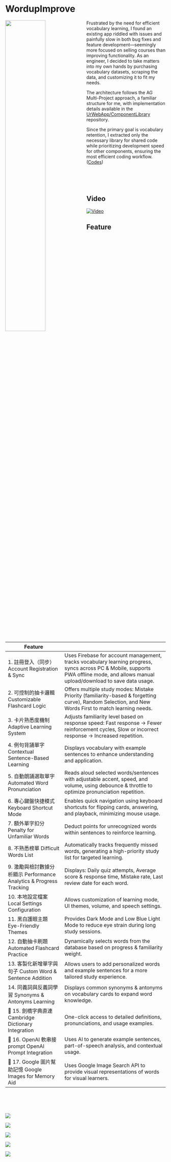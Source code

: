 # WordupImprove

<img align="left" src="https://github.com/johch3n611u/WordupImprove/blob/master/assets/257544.jpg?raw=true" width="50%">

Frustrated by the need for efficient vocabulary learning, I found an existing app riddled with issues and painfully slow in both bug fixes and feature development—seemingly more focused on selling courses than improving functionality. As an engineer, I decided to take matters into my own hands by purchasing vocabulary datasets, scraping the data, and customizing it to fit my needs.

The architecture follows the AG Multi-Project approach, a familiar structure for me, with implementation details available in the [UrWebApp/ComponentLibrary](https://github.com/UrWebApp/ComponentLibrary) repository.

Since the primary goal is vocabulary retention, I extracted only the necessary library for shared code while prioritizing development speed for other components, ensuring the most efficient coding workflow. ([Codes](https://github.com/UrWebApp/ComponentLibrary/blob/master/AngularLibrary/projects/mod/src/app/wordup-improve/wordup-improve.component.ts))

<br><br><br>

## Video

[![Video](https://github.com/johch3n611u/WordupImprove/blob/master/assets/6.png?raw=true)](https://www.youtube.com/watch?v=Uf0c-erquEg&ab_channel=yochenLiu)

## Feature

|Feature||
|-|-|
|1. 註冊登入（同步）	Account Registration & Sync|Uses Firebase for account management, tracks vocabulary learning progress, syncs across PC & Mobile, supports PWA offline mode, and allows manual upload/download to save data usage.|
|2. 可控制的抽卡邏輯	Customizable Flashcard Logic|Offers multiple study modes: Mistake Priority (familiarity-based & forgetting curve), Random Selection, and New Words First to match learning needs.|
|3. 卡片熟悉度機制	Adaptive Learning System|Adjusts familiarity level based on response speed: Fast response → Fewer reinforcement cycles, Slow or incorrect response → Increased repetition.|
|4. 例句背誦單字	Contextual Sentence-Based Learning|Displays vocabulary with example sentences to enhance understanding and application.|
|5. 自動朗誦選取單字	Automated Word Pronunciation|Reads aloud selected words/sentences with adjustable accent, speed, and volume, using debounce & throttle to optimize pronunciation repetition.|
|6. 專心鍵盤快捷模式	Keyboard Shortcut Mode|Enables quick navigation using keyboard shortcuts for flipping cards, answering, and playback, minimizing mouse usage.|
|7. 額外單字扣分	Penalty for Unfamiliar Words|Deduct points for unrecognized words within sentences to reinforce learning.|
|8. 不熟悉榜單	Difficult Words List|Automatically tracks frequently missed words, generating a high-priority study list for targeted learning.|
|9. 激勵與檢討數據分析顯示	Performance Analytics & Progress Tracking|Displays: Daily quiz attempts, Average score & response time, Mistake rate, Last review date for each word.|
|10. 本地設定檔案	Local Settings Configuration|Allows customization of learning mode, UI themes, volume, and speech settings.|
|11. 黑白護眼主題	Eye-Friendly Themes|Provides Dark Mode and Low Blue Light Mode to reduce eye strain during long study sessions.|
|12. 自動抽卡刷題	Automated Flashcard Practice|Dynamically selects words from the database based on progress & familiarity weight.|
|13. 客製化新增單字與句子	Custom Word & Sentence Addition|Allows users to add personalized words and example sentences for a more tailored study experience.|
|14. 同義詞與反義詞學習	Synonyms & Antonyms Learning|Displays common synonyms & antonyms on vocabulary cards to expand word knowledge.|
|🔹 15. 劍橋字典直連	Cambridge Dictionary Integration|One-click access to detailed definitions, pronunciations, and usage examples.|
|🔹 16. OpenAI 軟串接 prompt	OpenAI Prompt Integration|Uses AI to generate example sentences, part-of-speech analysis, and contextual usage.|
|🔹 17. Google 圖片幫助記憶	Google Images for Memory Aid|Uses Google Image Search API to provide visual representations of words for visual learners.|

<!-- 1. 註冊登入（同步） - 使用 Firebase 進行帳號管理，記錄單字學習進度，可在不同裝置 PC / Mobile 間同步，並支援 PWA 離線學習，透過手動上傳/下載減少流量消耗。
2. 可控制的抽卡邏輯 - 提供 錯誤優先（透過回答熟悉度、遺忘曲線記憶計算）、完全隨機、完全陌生 等抽卡模式，確保學習符合個人需求。
3. 卡片熟悉度機制 - 根據回答速度決定熟悉度變化，回答快則減少記憶強化次數，回答慢或錯誤則增加重複次數，自動調整學習頻率。
4. 例句背誦單字 - 使用「語境記憶」，單字搭配例句展示，加強理解並提高單字運用能力。
5. 自動朗誦選取單字 - 啟用朗誦模式後，自動播放選取的單字或例句，可調整 口音、語速、音量，透過防抖（Debounce）與節流（Throttle）處理，判斷唸出的句子如果重複則降低語速幫助記憶。
6. 專心鍵盤快捷模式 - 讓高效學習者透過「鍵盤快捷鍵」快速翻卡、回答、朗讀，減少滑鼠操作，提高答題效率。
7. 額外單字扣分 - 對例句內不會的單字進行扣分，增加背誦效率。
8. 不熟悉榜單 - 自動統計使用者「最常答錯的單字」，形成一個「高優先學習清單」，幫助針對性強化記憶。
9. 激勵與檢討數據分析顯示 - 提供當日答題數、平均得分、平均回答速度、錯誤率、單字上次回答時間等數據，幫助使用者評估學習進度。
10. 本地設定檔案 - 讓使用者可以自訂學習模式、UI 風格、音量與語音設置、朗誦模式等，確保最佳學習體驗。
11. 黑白護眼主題 - 提供「黑暗模式」與「低藍光模式」，減少長時間學習對眼睛的負擔。
12. 自動抽卡刷題 - 自動從單字庫中隨機選取題目，根據學習進度與設定的熟悉度權重，智能安排學習順序。
13. 客製化新增單字與句子 - 允許使用者自行新增單字與例句，建立個人專屬的單字庫，提高學習靈活度。
14. 同義詞與反義詞學習 - 在單字卡片或學習模式中，顯示該單字的常見 同義詞（Synonyms） 與 反義詞（Antonyms），幫助使用者擴展詞彙量。

🔹 15. 劍橋字典直連 - 提供單字的「一鍵查詢」功能，直接連接劍橋字典，獲取詳細解釋、發音與用法範例。 <br>
🔹 16. OpenAI 軟串接 prompt - 透過 AI 生成例句、詞性分析，幫助理解單字的更多應用方式。 <br>
🔹 17. Google 圖片幫助記憶 - 使用 Google 圖片 API 自動搜尋單字相關圖片，幫助視覺型學習者加強記憶。<br>

-->

<br><br><br>

![](https://github.com/johch3n611u/WordupImprove/blob/master/assets/1.png?raw=true)

![](https://github.com/johch3n611u/WordupImprove/blob/master/assets/2.png?raw=true)

![](https://github.com/johch3n611u/WordupImprove/blob/master/assets/3.png?raw=true)

![](https://github.com/johch3n611u/WordupImprove/blob/master/assets/4.png?raw=true)

![](https://github.com/johch3n611u/WordupImprove/blob/master/assets/5.png?raw=true)

